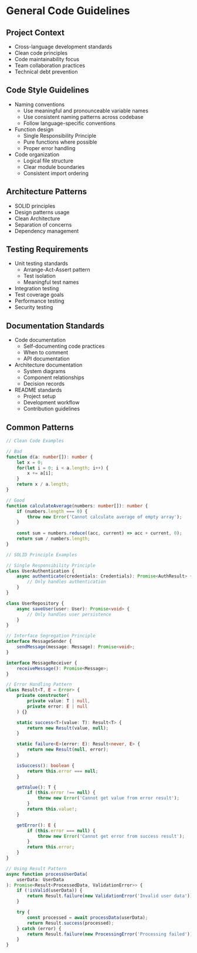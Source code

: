# General Code Guidelines

## Project Context
- Cross-language development standards
- Clean code principles
- Code maintainability focus
- Team collaboration practices
- Technical debt prevention

## Code Style Guidelines
- Naming conventions
  - Use meaningful and pronounceable variable names
  - Use consistent naming patterns across codebase
  - Follow language-specific conventions
- Function design
  - Single Responsibility Principle
  - Pure functions where possible
  - Proper error handling
- Code organization
  - Logical file structure
  - Clear module boundaries
  - Consistent import ordering

## Architecture Patterns
- SOLID principles
- Design patterns usage
- Clean Architecture
- Separation of concerns
- Dependency management

## Testing Requirements
- Unit testing standards
  - Arrange-Act-Assert pattern
  - Test isolation
  - Meaningful test names
- Integration testing
- Test coverage goals
- Performance testing
- Security testing

## Documentation Standards
- Code documentation
  - Self-documenting code practices
  - When to comment
  - API documentation
- Architecture documentation
  - System diagrams
  - Component relationships
  - Decision records
- README standards
  - Project setup
  - Development workflow
  - Contribution guidelines

## Common Patterns
```typescript
// Clean Code Examples

// Bad
function d(a: number[]): number {
    let x = 0;
    for(let i = 0; i < a.length; i++) {
        x += a[i];
    }
    return x / a.length;
}

// Good
function calculateAverage(numbers: number[]): number {
    if (numbers.length === 0) {
        throw new Error('Cannot calculate average of empty array');
    }
    
    const sum = numbers.reduce((acc, current) => acc + current, 0);
    return sum / numbers.length;
}

// SOLID Principle Examples

// Single Responsibility Principle
class UserAuthentication {
    async authenticate(credentials: Credentials): Promise<AuthResult> {
        // Only handles authentication
    }
}

class UserRepository {
    async saveUser(user: User): Promise<void> {
        // Only handles user persistence
    }
}

// Interface Segregation Principle
interface MessageSender {
    sendMessage(message: Message): Promise<void>;
}

interface MessageReceiver {
    receiveMessage(): Promise<Message>;
}

// Error Handling Pattern
class Result<T, E = Error> {
    private constructor(
        private value: T | null,
        private error: E | null
    ) {}

    static success<T>(value: T): Result<T> {
        return new Result(value, null);
    }

    static failure<E>(error: E): Result<never, E> {
        return new Result(null, error);
    }

    isSuccess(): boolean {
        return this.error === null;
    }

    getValue(): T {
        if (this.error !== null) {
            throw new Error('Cannot get value from error result');
        }
        return this.value!;
    }

    getError(): E {
        if (this.error === null) {
            throw new Error('Cannot get error from success result');
        }
        return this.error;
    }
}

// Using Result Pattern
async function processUserData(
    userData: UserData
): Promise<Result<ProcessedData, ValidationError>> {
    if (!isValid(userData)) {
        return Result.failure(new ValidationError('Invalid user data'));
    }

    try {
        const processed = await processData(userData);
        return Result.success(processed);
    } catch (error) {
        return Result.failure(new ProcessingError('Processing failed'));
    }
}
```